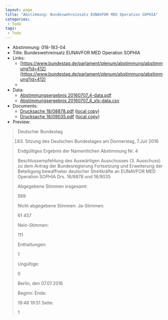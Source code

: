 ```yaml
---
layout: page
title: "Abstimmung: Bundeswehreinsatz EUNAVFOR MED Operation SOPHIA"
categories:
 - Todo
tags:
 - Todo
---
```


* Abstimmung: 018-183-04
* Title: Bundeswehreinsatz EUNAVFOR MED Operation SOPHIA
* Links: 
    * [https://www.bundestag.de/parlament/plenum/abstimmung/abstimmung?id=412](https://www.bundestag.de/parlament/plenum/abstimmung/abstimmung?id=412)
    * 
* Data: 
    * [Abstimmungsergebnis 20160707_4-data.pdf](/res/abstimmungsliste/20160707_4-data.pdf)
    * [Abstimmungsergebnis 20160707_4_xls-data.csv](/res/abstimmungsliste/analyses/20160707_4_xls-data.csv)
* Documents: 
    * [Drucksache 18/08878.pdf](http://dip21.bundestag.de/dip21/btd/18/088/1808878.pdf) ([local copy](/res/abstimmungsdaten/018-183-04/1808878.pdf))
    * [Drucksache 18/09035.pdf](http://dip21.bundestag.de/dip21/btd/18/090/1809035.pdf) ([local copy](/res/abstimmungsdaten/018-183-04/1809035.pdf))
* Preview: 
> Deutscher Bundestag
> 
> 183. Sitzung des Deutschen Bundestages
> am Donnerstag, 7.Juli 2016
> 
> Endgültiges Ergebnis der Namentlichen Abstimmung Nr. 4
> 
> Beschlussempfehlung des Auswärtigen Ausschusses (3. Ausschuss) zu dem Antrag der
> Bundesregierung
> Fortsetzung und Erweiterung der Beteiligung bewaffneter deutscher Streitkräfte an
> EUNAVFOR MED Operation SOPHIA
> Drs. 18/8878 und 18/9035
> 
> Abgegebene Stimmen insgesamt:
> 
> 569
> 
> Nicht abgegebene Stimmen:
> Ja-Stimmen:
> 
> 61
> 457
> 
> Nein-Stimmen:
> 
> 111
> 
> Enthaltungen:
> 
> 1
> 
> Ungültige:
> 
> 0
> 
> Berlin, den 07.07.2016
> 
> Beginn:
> Ende:
> 
> 19:48
> 19:51
> Seite:
> 
> 1
> 
> 
